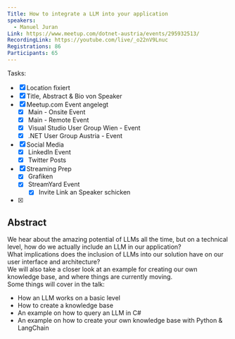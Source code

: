 ```yaml
---
Title: How to integrate a LLM into your application
speakers:
  - Manuel Juran
Link: https://www.meetup.com/dotnet-austria/events/295932513/
RecordingLink: https://youtube.com/live/_o22nV9Lnuc
Registrations: 86
Participants: 65
---
```

Tasks:
- [x] Location fixiert
- [x] Title, Abstract & Bio von Speaker
- [x] Meetup.com Event angelegt
	- [x] Main - Onsite Event
	- [x] Main - Remote Event
	- [x] Visual Studio User Group Wien - Event
	- [x] .NET User Group Austria - Event
- [x] Social Media
	- [x] LinkedIn Event
	- [x] Twitter Posts
- [x] Streaming Prep
	- [x] Grafiken
	- [x] StreamYard Event
		- [x] Invite Link an Speaker schicken
- [x]


## Abstract

We hear about the amazing potential of LLMs all the time, but on a technical level, how do we actually include an LLM in our application?  
What implications does the inclusion of LLMs into our solution have on our user interface and architecture?  
We will also take a closer look at an example for creating our own knowledge base, and where things are currently moving.  
Some things will cover in the talk:

- How an LLM works on a basic level
- How to create a knowledge base
- An example on how to query an LLM in C#
- An example on how to create your own knowledge base with Python & LangChain